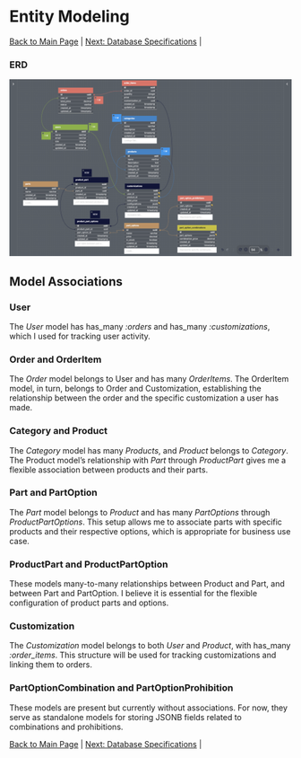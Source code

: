 # Entity Modeling

[Back to Main Page](README.md) | [Next: Database Specifications](schema.md) |

### ERD
![](./diagrams/pedalshop_ERD.png)


## Model Associations

### User
The *User* model has has_many *:orders* and has_many *:customizations*, which I used for tracking user activity.

### Order and OrderItem
The *Order* model belongs to User and has many *OrderItems*. The OrderItem model, in turn, belongs to Order and Customization, establishing the relationship between the order and the specific customization a user has made.


### Category and Product
The *Category* model has many *Products*, and *Product* belongs to *Category*.
The Product model’s relationship with *Part* through *ProductPart* gives me a flexible association between products and their parts.


### Part and PartOption
The *Part* model belongs to *Product* and has many *PartOptions* through *ProductPartOptions*. This setup allows me to associate parts with specific products and their respective options, which is appropriate for business use case.


### ProductPart and ProductPartOption
These models many-to-many relationships between Product and Part, and between Part and PartOption. I believe it is essential for the flexible configuration of product parts and options.


### Customization
The *Customization* model belongs to both *User* and *Product*, with has_many *:order_items*. This structure will be used for tracking customizations and linking them to orders.


### PartOptionCombination and PartOptionProhibition
These models are present but currently without associations. For now, they serve as standalone models for storing JSONB fields related to combinations and prohibitions.



[Back to Main Page](README.md) | [Next: Database Specifications](schema.md) |